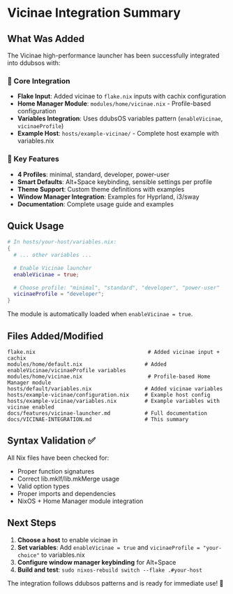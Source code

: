 # Vicinae Integration Summary

## What Was Added

The Vicinae high-performance launcher has been successfully integrated into ddubsos with:

### 🔧 Core Integration
- **Flake Input**: Added vicinae to `flake.nix` inputs with cachix configuration
- **Home Manager Module**: `modules/home/vicinae.nix` - Profile-based configuration
- **Variables Integration**: Uses ddubsOS variables pattern (`enableVicinae`, `vicinaeProfile`)
- **Example Host**: `hosts/example-vicinae/` - Complete host example with variables.nix

### 🎯 Key Features
- **4 Profiles**: minimal, standard, developer, power-user
- **Smart Defaults**: Alt+Space keybinding, sensible settings per profile
- **Theme Support**: Custom theme definitions with examples
- **Window Manager Integration**: Examples for Hyprland, i3/sway
- **Documentation**: Complete usage guide and examples

## Quick Usage

```nix
# In hosts/your-host/variables.nix:
{
  # ... other variables ...
  
  # Enable Vicinae launcher
  enableVicinae = true;
  
  # Choose profile: "minimal", "standard", "developer", "power-user"
  vicinaeProfile = "developer";
}
```

The module is automatically loaded when `enableVicinae = true`.

## Files Added/Modified

```
flake.nix                                    # Added vicinae input + cachix
modules/home/default.nix                    # Added enableVicinae/vicinaeProfile variables
modules/home/vicinae.nix                     # Profile-based Home Manager module
hosts/default/variables.nix                 # Added vicinae variables
hosts/example-vicinae/configuration.nix     # Example host config
hosts/example-vicinae/variables.nix         # Example variables with vicinae enabled
docs/features/vicinae-launcher.md           # Full documentation
docs/VICINAE-INTEGRATION.md                 # This summary
```

## Syntax Validation ✅

All Nix files have been checked for:
- Proper function signatures
- Correct lib.mkIf/lib.mkMerge usage
- Valid option types
- Proper imports and dependencies
- NixOS + Home Manager module integration

## Next Steps

1. **Choose a host** to enable vicinae in
2. **Set variables**: Add `enableVicinae = true` and `vicinaeProfile = "your-choice"` to variables.nix
3. **Configure window manager keybinding** for Alt+Space
4. **Build and test**: `sudo nixos-rebuild switch --flake .#your-host`

The integration follows ddubsos patterns and is ready for immediate use! 🚀
